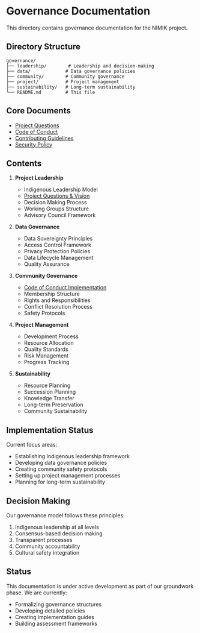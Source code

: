 # Governance Documentation

This directory contains governance documentation for the NIMIK project.

## Directory Structure

```
governance/
├── leadership/        # Leadership and decision-making
├── data/             # Data governance policies
├── community/        # Community governance
├── project/          # Project management
├── sustainability/   # Long-term sustainability
└── README.md         # This file
```

## Core Documents

- [Project Questions](NIMIK_Project_Questions.md)
- [Code of Conduct](../CODE_OF_CONDUCT.md)
- [Contributing Guidelines](../CONTRIBUTING.md)
- [Security Policy](../../.github/SECURITY.md)

## Contents

1. **Project Leadership**
   - Indigenous Leadership Model
   - [Project Questions & Vision](NIMIK_Project_Questions.md)
   - Decision Making Process
   - Working Groups Structure
   - Advisory Council Framework

2. **Data Governance**
   - Data Sovereignty Principles
   - Access Control Framework
   - Privacy Protection Policies
   - Data Lifecycle Management
   - Quality Assurance

3. **Community Governance**
   - [Code of Conduct Implementation](../CODE_OF_CONDUCT.md)
   - Membership Structure
   - Rights and Responsibilities
   - Conflict Resolution Process
   - Safety Protocols

4. **Project Management**
   - Development Process
   - Resource Allocation
   - Quality Standards
   - Risk Management
   - Progress Tracking

5. **Sustainability**
   - Resource Planning
   - Succession Planning
   - Knowledge Transfer
   - Long-term Preservation
   - Community Sustainability

## Implementation Status

Current focus areas:
- Establishing Indigenous leadership framework
- Developing data governance policies
- Creating community safety protocols
- Setting up project management processes
- Planning for long-term sustainability

## Decision Making

Our governance model follows these principles:
1. Indigenous leadership at all levels
2. Consensus-based decision making
3. Transparent processes
4. Community accountability
5. Cultural safety integration

## Status

This documentation is under active development as part of our groundwork phase. We are currently:
- Formalizing governance structures
- Developing detailed policies
- Creating implementation guides
- Building assessment frameworks 